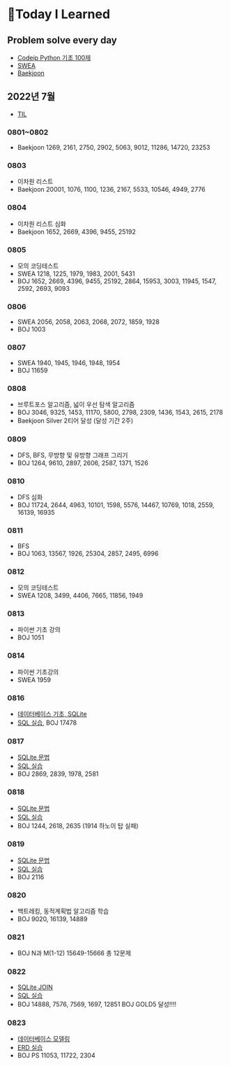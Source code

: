 # 📖Today I Learned

## Problem solve every day
* [Codeip Python 기초 100제](./Python_codeup/README.md)
* [SWEA](./SWEA/README.md)
* [Baekjoon](./Baekjoon/README.md)

## 2022년 7월
* [TIL](./202207TIL.md)

### 0801~0802
* Baekjoon 1269, 2161, 2750, 2902, 5063, 9012, 11286, 14720, 23253

### 0803
* 이차원 리스트
* Baekjoon 20001, 1076, 1100, 1236, 2167, 5533, 10546, 4949, 2776

### 0804
* 이차원 리스트 심화
* Baekjoon 1652, 2669, 4396, 9455, 25192

### 0805
* 모의 코딩테스트
* SWEA 1218, 1225, 1979, 1983, 2001, 5431
* BOJ 1652, 2669, 4396, 9455, 25192, 2864, 15953, 3003, 11945, 1547, 2592, 2693, 9093

### 0806
* SWEA 2056, 2058, 2063, 2068, 2072, 1859, 1928
* BOJ 1003

### 0807
* SWEA 1940, 1945, 1946, 1948, 1954
* BOJ 11659 

### 0808
* 브루트포스 알고리즘, 넓이 우선 탐색 알고리즘
* BOJ 3046, 9325, 1453, 11170, 5800, 2798, 2309, 1436, 1543, 2615, 2178
* Baekjoon Silver 2티어 달성 (달성 기간 2주)

### 0809
* DFS, BFS, 무방향 및 유방향 그래프 그리기
* BOJ 1264, 9610, 2897, 2606, 2587, 1371, 1526

### 0810
* DFS 심화
* BOJ 11724, 2644, 4963, 10101, 1598, 5576, 14467, 10769, 1018, 2559, 16139, 16935

### 0811
* BFS
* BOJ 1063, 13567, 1926, 25304, 2857, 2495, 6996

### 0812
* 모의 코딩테스트
* SWEA 1208, 3499, 4406, 7665, 11856, 1949

### 0813
* 파이썬 기초 강의
* BOJ 1051

### 0814
* 파이썬 기초강의
* SWEA 1959

### 0816
* [데이터베이스 기초, SQLite](./수업내용/Database/DB_day1.md)
* [SQL 실습](./수업내용/Database/01실습.md), BOJ 17478

### 0817
* [SQLite 문법](./수업내용/Database/DB_day2.md)
* [SQL 실습](./수업내용/Database/02실습.md)
* BOJ 2869, 2839, 1978, 2581

### 0818
* [SQLite 문법](./수업내용/Database/DB_day3.md)
* [SQL 실습](./수업내용/Database/03실습.md)
* BOJ 1244, 2618, 2635 (1914 하노이 탑 실패)

### 0819
* [SQLite 문법](./수업내용/Database/DB_day4.md)
* [SQL 실습](./수업내용/Database/04실습.md)
* BOJ 2116

### 0820
* 백트레킹, 동적계획법 알고리즘 학습
* BOJ 9020, 16139, 14889

### 0821
* BOJ N과 M(1-12) 15649-15666 총 12문제

### 0822
* [SQLite JOIN](./수업내용/Database/DB_day5.md)
* [SQL 실습](./수업내용/Database/05실습.md)
* BOJ 14888, 7576, 7569, 1697, 12851 BOJ GOLD5 달성!!!!

### 0823
* [데이터베이스 모델링](./수업내용/Database/DB_day6.md)
* [ERD 실습](./수업내용/0823/insta.drawio)
* BOJ PS 11053, 11722, 2304
